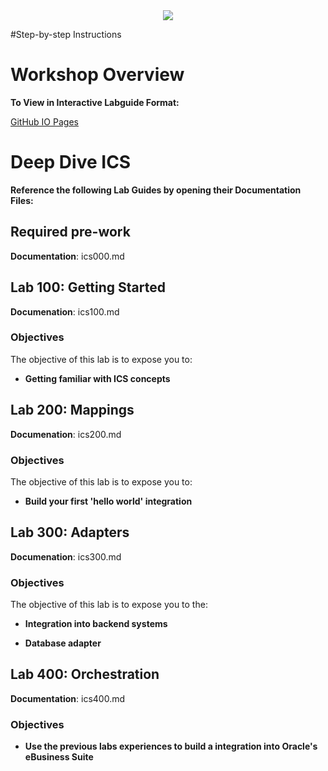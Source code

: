 <center>
<img src="https://cloudaccelerate.github.io/TTC-CommonContent/images/ttc-logo.png" />
</center> 

#Step-by-step Instructions

# Workshop Overview

**To View in Interactive Labguide Format:**  

[GitHub IO Pages](https://rebrand.ly/ttcicslab)

# Deep Dive ICS

**Reference the following Lab Guides by opening their Documentation Files:**
## Required pre-work

**Documentation**: ics000.md

## Lab 100: Getting Started

**Documenation**: ics100.md

### Objectives
The objective of this lab is to expose you to:

- **Getting familiar with ICS concepts**

## Lab 200: Mappings

**Documenation**: ics200.md

### Objectives
The objective of this lab is to expose you to:

- **Build your first 'hello world' integration**


## Lab 300: Adapters

**Documenation**: ics300.md

### Objectives
The objective of this lab is to expose you to the:

- **Integration into backend systems**

- **Database adapter**

## Lab 400: Orchestration

**Documentation**: ics400.md

### Objectives

- **Use the previous labs experiences to build a integration into Oracle's eBusiness Suite**

